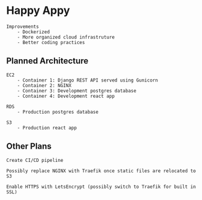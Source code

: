 # Happy Appy

    Improvements
        - Dockerized
        - More organized cloud infrastruture
        - Better coding practices

## Planned Architecture

    EC2
        - Container 1: Django REST API served using Gunicorn
        - Container 2: NGINX
        - Container 3: Development postgres database
        - Container 4: Development react app

    RDS
        - Production postgres database

    S3
        - Production react app

## Other Plans

    Create CI/CD pipeline

    Possibly replace NGINX with Traefik once static files are relocated to S3

    Enable HTTPS with LetsEncrypt (possibly switch to Traefik for built in SSL)
